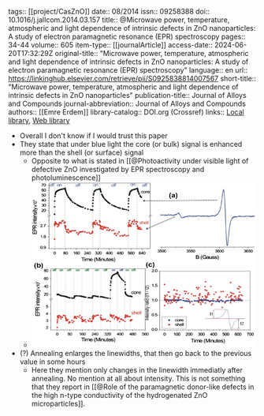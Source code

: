 tags:: [[project/CasZnO]]
date:: 08/2014
issn:: 09258388
doi:: 10.1016/j.jallcom.2014.03.157
title:: @Microwave power, temperature, atmospheric and light dependence of intrinsic defects in ZnO nanoparticles: A study of electron paramagnetic resonance (EPR) spectroscopy
pages:: 34-44
volume:: 605
item-type:: [[journalArticle]]
access-date:: 2024-06-20T17:32:29Z
original-title:: "Microwave power, temperature, atmospheric and light dependence of intrinsic defects in ZnO nanoparticles: A study of electron paramagnetic resonance (EPR) spectroscopy"
language:: en
url:: https://linkinghub.elsevier.com/retrieve/pii/S0925838814007567
short-title:: "Microwave power, temperature, atmospheric and light dependence of intrinsic defects in ZnO nanoparticles"
publication-title:: Journal of Alloys and Compounds
journal-abbreviation:: Journal of Alloys and Compounds
authors:: [[Emre Erdem]]
library-catalog:: DOI.org (Crossref)
links:: [Local library](zotero://select/library/items/9K8IZ8EL), [Web library](https://www.zotero.org/users/9044942/items/9K8IZ8EL)

- Overall I don't know if I would trust this paper
- They state that under blue light the core (or bulk) signal is enhanced more than the shell (or surface) signal
	- Opposite to what is stated in [[@Photoactivity under visible light of defective ZnO investigated by EPR spectroscopy and photoluminescence]]
	- ![erdem_fig10.png](../assets/erdem_fig10_1718906347488_0.png)
- (?) Annealing enlarges the linewidths, that then go back to the previous value in some hours
	- Here they mention only changes in the linewidth immediatly after annealing. No mention at all about intensity. This is not something that they report in [[@Role of the paramagnetic donor-like defects in the high n-type conductivity of the hydrogenated ZnO microparticles]].
